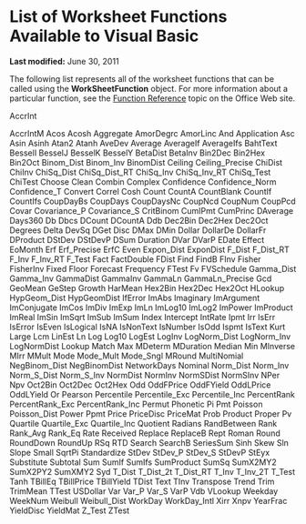 
# List of Worksheet Functions Available to Visual Basic

 **Last modified:** June 30, 2011

The following list represents all of the worksheet functions that can be called using the  **WorkSheetFunction** object. For more information about a particular function, see the [Function Reference](http://office.microsoft.com/en-us/excel-help/list-of-worksheet-functions-by-category-HP010079186.aspx) topic on the Office Web site.

AccrInt

AccrIntM
Acos
Acosh
Aggregate
AmorDegrc
AmorLinc
And
Application
Asc
Asin
Asinh
Atan2
Atanh
AveDev
Average
AverageIf
AverageIfs
BahtText
BesselI
BesselJ
BesselK
BesselY
BetaDist
BetaInv
Bin2Dec
Bin2Hex
Bin2Oct
Binom_Dist
Binom_Inv
BinomDist
Ceiling
Ceiling_Precise
ChiDist
ChiInv
ChiSq_Dist
ChiSq_Dist_RT
ChiSq_Inv
ChiSq_Inv_RT
ChiSq_Test
ChiTest
Choose
Clean
Combin
Complex
Confidence
Confidence_Norm
Confidence_T
Convert
Correl
Cosh
Count
CountA
CountBlank
CountIf
CountIfs
CoupDayBs
CoupDays
CoupDaysNc
CoupNcd
CoupNum
CoupPcd
Covar
Covariance_P
Covariance_S
CritBinom
CumIPmt
CumPrinc
DAverage
Days360
 Db
Dbcs
DCount
DCountA
Ddb
Dec2Bin
Dec2Hex
Dec2Oct
Degrees
Delta
DevSq
DGet
Disc
DMax
DMin
Dollar
DollarDe
DollarFr
DProduct
DStDev
DStDevP
DSum
Duration
DVar
DVarP
EDate
Effect
EoMonth
 Erf
 Erf_Precise
ErfC
Even
Expon_Dist
ExponDist
F_Dist
F_Dist_RT
F_Inv
F_Inv_RT
F_Test
Fact
FactDouble
FDist
Find
FindB
FInv
Fisher
FisherInv
Fixed
Floor
Forecast
Frequency
FTest
 Fv
FVSchedule
Gamma_Dist
Gamma_Inv
GammaDist
GammaInv
GammaLn
GammaLn_Precise
Gcd
GeoMean
GeStep
Growth
HarMean
Hex2Bin
Hex2Dec
Hex2Oct
HLookup
HypGeom_Dist
HypGeomDist
IfError
ImAbs
Imaginary
ImArgument
ImConjugate
ImCos
ImDiv
ImExp
ImLn
ImLog10
ImLog2
ImPower
ImProduct
ImReal
ImSin
ImSqrt
ImSub
ImSum
Index
Intercept
IntRate
Ipmt
Irr
IsErr
IsError
IsEven
IsLogical
IsNA
IsNonText
IsNumber
IsOdd
Ispmt
IsText
Kurt
Large
Lcm
LinEst
Ln
Log
Log10
LogEst
LogInv
LogNorm_Dist
LogNorm_Inv
LogNormDist
Lookup
Match
Max
MDeterm
MDuration
Median
Min
MInverse
MIrr
MMult
Mode
Mode_Mult
Mode_Sngl
MRound
MultiNomial
NegBinom_Dist
NegBinomDist
NetworkDays
Nominal
Norm_Dist
Norm_Inv
Norm_S_Dist
Norm_S_Inv
NormDist
NormInv
NormSDist
NormSInv
NPer
Npv
Oct2Bin
Oct2Dec
Oct2Hex
Odd
OddFPrice
OddFYield
OddLPrice
OddLYield
Or
Pearson
Percentile
Percentile_Exc
Percentile_Inc
PercentRank
PercentRank_Exc
PercentRank_Inc
Permut
Phonetic
Pi
Pmt
Poisson
Poisson_Dist
Power
Ppmt
Price
PriceDisc
PriceMat
Prob
Product
Proper
Pv
Quartile
Quartile_Exc
Quartile_Inc
Quotient
Radians
RandBetween
Rank
Rank_Avg
Rank_Eq
Rate
Received
Replace
ReplaceB
Rept
Roman
Round
RoundDown
RoundUp
RSq
RTD
Search
SearchB
SeriesSum
Sinh
Skew
Sln
Slope
Small
SqrtPi
Standardize
StDev
StDev_P
StDev_S
StDevP
StEyx
Substitute
Subtotal
Sum
SumIf
SumIfs
SumProduct
SumSq
SumX2MY2
SumX2PY2
SumXMY2
Syd
T_Dist
T_Dist_2t
T_Dist_RT
T_Inv
T_Inv_2T
T_Test
Tanh
TBillEq
TBillPrice
TBillYield
TDist
Text
TInv
Transpose
Trend
Trim
TrimMean
TTest
USDollar
Var
Var_P
Var_S
VarP
Vdb
VLookup
Weekday
WeekNum
Weibull
Weibull_Dist
WorkDay
WorkDay_Intl
Xirr
Xnpv
YearFrac
YieldDisc
YieldMat
 Z_Test
 ZTest
